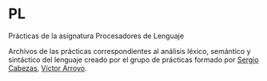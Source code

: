 # PL
Prácticas de la asignatura Procesadores de Lenguaje

Archivos de las prácticas correspondientes al análisis léxico, semántico y sintáctico del lenguaje creado por el grupo de prácticas formado por
[Sergio Cabezas](https://github.com/sergiocgdl), [Víctor Arroyo](https://github.com/victory06).
